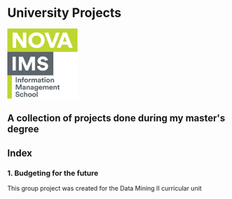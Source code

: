 # University Projects
<img src="https://github.com/ruben-machado/University-Projects/blob/9b8ade999e3a5061a855d847813c9240332cac77/Nova%20IMS%20logo" alt="image alt" width="160" height= "160"/>

## A collection of projects done during my master's degree

## Index

### 1. Budgeting for the future

This group project was created for the Data Mining II curricular unit
